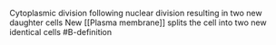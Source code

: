 Cytoplasmic division following nuclear division resulting in two new daughter cells
New [[Plasma membrane]] splits the cell into two new identical cells
#B-definition 
